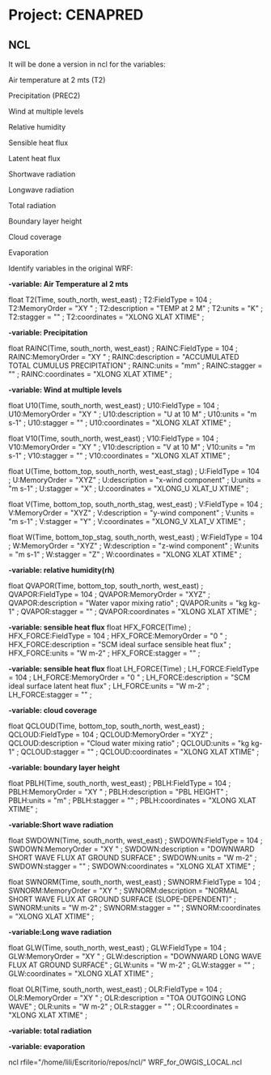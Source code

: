 # **Project: CENAPRED**

## NCL

It will be done a version in ncl for the variables:


Air temperature at 2 mts (T2)

Precipitation (PREC2)

Wind at multiple levels

Relative humidity

Sensible heat flux

Latent heat flux

Shortwave radiation

Longwave radiation

Total radiation

Boundary layer height

Cloud coverage

Evaporation

Identify variables in the original WRF:

**-variable: Air Temperature al 2 mts**

float T2(Time, south_north, west_east) ;
		T2:FieldType = 104 ;
		T2:MemoryOrder = "XY " ;
		T2:description = "TEMP at 2 M" ;
		T2:units = "K" ;
		T2:stagger = "" ;
		T2:coordinates = "XLONG XLAT XTIME" ;


**-variable: Precipitation** 

float RAINC(Time, south_north, west_east) ;
		RAINC:FieldType = 104 ;
		RAINC:MemoryOrder = "XY " ;
		RAINC:description = "ACCUMULATED TOTAL CUMULUS PRECIPITATION" ;
		RAINC:units = "mm" ;
		RAINC:stagger = "" ;
		RAINC:coordinates = "XLONG XLAT XTIME" ;

**-variable: Wind at multiple levels**

float U10(Time, south_north, west_east) ;
		U10:FieldType = 104 ;
		U10:MemoryOrder = "XY " ;
		U10:description = "U at 10 M" ;
		U10:units = "m s-1" ;
		U10:stagger = "" ;
		U10:coordinates = "XLONG XLAT XTIME" ;

float V10(Time, south_north, west_east) ;
		V10:FieldType = 104 ;
		V10:MemoryOrder = "XY " ;
		V10:description = "V at 10 M" ;
		V10:units = "m s-1" ;
		V10:stagger = "" ;
		V10:coordinates = "XLONG XLAT XTIME" ;

float U(Time, bottom_top, south_north, west_east_stag) ;
		U:FieldType = 104 ;
		U:MemoryOrder = "XYZ" ;
		U:description = "x-wind component" ;
		U:units = "m s-1" ;
		U:stagger = "X" ;
		U:coordinates = "XLONG_U XLAT_U XTIME" ;

float V(Time, bottom_top, south_north_stag, west_east) ;
		V:FieldType = 104 ;
		V:MemoryOrder = "XYZ" ;
		V:description = "y-wind component" ;
		V:units = "m s-1" ;
		V:stagger = "Y" ;
		V:coordinates = "XLONG_V XLAT_V XTIME" ;

float W(Time, bottom_top_stag, south_north, west_east) ;
		W:FieldType = 104 ;
		W:MemoryOrder = "XYZ" ;
		W:description = "z-wind component" ;
		W:units = "m s-1" ;
		W:stagger = "Z" ;
		W:coordinates = "XLONG XLAT XTIME" ;


**-variable: relative humidity(rh)**

float QVAPOR(Time, bottom_top, south_north, west_east) ;
		QVAPOR:FieldType = 104 ;
		QVAPOR:MemoryOrder = "XYZ" ;
		QVAPOR:description = "Water vapor mixing ratio" ;
		QVAPOR:units = "kg kg-1" ;
		QVAPOR:stagger = "" ;
		QVAPOR:coordinates = "XLONG XLAT XTIME" ;


**-variable: sensible heat flux** 
	float HFX_FORCE(Time) ;
		HFX_FORCE:FieldType = 104 ;
		HFX_FORCE:MemoryOrder = "0  " ;
		HFX_FORCE:description = "SCM ideal surface sensible heat flux" ;
		HFX_FORCE:units = "W m-2" ;
		HFX_FORCE:stagger = "" ;


**-variable: sensible heat flux** 
	float LH_FORCE(Time) ;
		LH_FORCE:FieldType = 104 ;
		LH_FORCE:MemoryOrder = "0  " ;
		LH_FORCE:description = "SCM ideal surface latent heat flux" ;
		LH_FORCE:units = "W m-2" ;
		LH_FORCE:stagger = "" ;


**-variable: cloud coverage**

float QCLOUD(Time, bottom_top, south_north, west_east) ;
		QCLOUD:FieldType = 104 ;
		QCLOUD:MemoryOrder = "XYZ" ;
		QCLOUD:description = "Cloud water mixing ratio" ;
		QCLOUD:units = "kg kg-1" ;
		QCLOUD:stagger = "" ;
		QCLOUD:coordinates = "XLONG XLAT XTIME" ;


**-variable: boundary layer height**

float PBLH(Time, south_north, west_east) ;
		PBLH:FieldType = 104 ;
		PBLH:MemoryOrder = "XY " ;
		PBLH:description = "PBL HEIGHT" ;
		PBLH:units = "m" ;
		PBLH:stagger = "" ;
		PBLH:coordinates = "XLONG XLAT XTIME" ;


**-variable:Short wave radiation**

float SWDOWN(Time, south_north, west_east) ;
		SWDOWN:FieldType = 104 ;
		SWDOWN:MemoryOrder = "XY " ;
		SWDOWN:description = "DOWNWARD SHORT WAVE FLUX AT GROUND SURFACE" ;
		SWDOWN:units = "W m-2" ;
		SWDOWN:stagger = "" ;
		SWDOWN:coordinates = "XLONG XLAT XTIME" ;

float SWNORM(Time, south_north, west_east) ;
		SWNORM:FieldType = 104 ;
		SWNORM:MemoryOrder = "XY " ;
		SWNORM:description = "NORMAL SHORT WAVE FLUX AT GROUND SURFACE (SLOPE-DEPENDENT)" ;
		SWNORM:units = "W m-2" ;
		SWNORM:stagger = "" ;
		SWNORM:coordinates = "XLONG XLAT XTIME" ;


**-variable:Long wave radiation**

float GLW(Time, south_north, west_east) ;
		GLW:FieldType = 104 ;
		GLW:MemoryOrder = "XY " ;
		GLW:description = "DOWNWARD LONG WAVE FLUX AT GROUND SURFACE" ;
		GLW:units = "W m-2" ;
		GLW:stagger = "" ;
		GLW:coordinates = "XLONG XLAT XTIME" ;

float OLR(Time, south_north, west_east) ;
		OLR:FieldType = 104 ;
		OLR:MemoryOrder = "XY " ;
		OLR:description = "TOA OUTGOING LONG WAVE" ;
		OLR:units = "W m-2" ;
		OLR:stagger = "" ;
		OLR:coordinates = "XLONG XLAT XTIME" ;


**-variable: total radiation**


**-variable: evaporation**

ncl  rfile=\"/home/lili/Escritorio/repos/ncl/\"  WRF_for_OWGIS_LOCAL.ncl 


